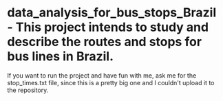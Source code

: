 # data_analysis_for_bus_stops_Brazil - This project intends to study and describe the routes and stops for bus lines in Brazil.

If you want to run the project and have fun with me, ask me for the stop_times.txt file, since this is a pretty big one and I couldn't upload it to the repository.
